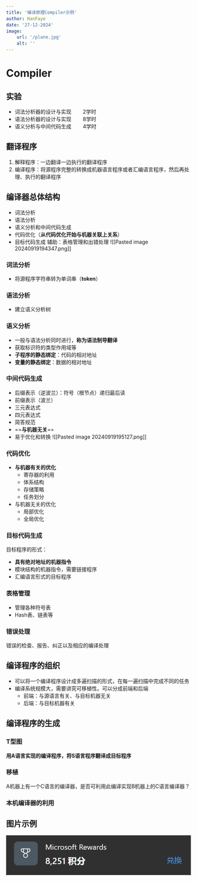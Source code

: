 ```yaml
---
title: '编译原理Compiler示例'
author: HanFaye
date: '27-12-2024'
image:
    url: '/plane.jpg'
    alt: ''
---
```

# Compiler

## 实验
- 词法分析器的设计与实现        2学时
- 语法分析器的设计与实现        8学时
- 语义分析与中间代码生成        4学时

## 翻译程序
1. 解释程序：一边翻译一边执行的翻译程序
2. 编译程序：将源程序完整的转换成机器语言程序或者汇编语言程序，然后再处理、执行的翻译程序
## 编译器总体结构
- 词法分析
- 语法分析
- 语义分析和中间代码生成
- 代码优化（**从代码优化开始与机器关联上关系**）
- 目标代码生成
辅助：表格管理和出错处理
![[Pasted image 20240919194347.png]]
### 词法分析
- 将源程序字符串转为单词串（**token**）
### 语法分析
- 建立语义分析树
### 语义分析
- 一般与语法分析同时进行，**称为语法制导翻译**
- 获取标识符的类型作用域等
- **子程序的静态绑定**：代码的相对地址
- **变量的静态绑定**：数据的相对地址
### 中间代码生成
- 后缀表示（逆波兰）：符号（根节点）递归最后读
- 前缀表示（波兰）
- 三元表达式
- 四元表达式
- 简答规范
- ==**与机器无关**==
- 易于优化和转换
![[Pasted image 20240919195127.png]]
### 代码优化
- **与机器有关的优化**
	- 寄存器的利用
	- 体系结构
	- 存储策略
	- 任务划分
- 与机器无关的优化
	- 局部优化
	- 全局优化
### 目标代码生成
目标程序的形式：
- **具有绝对地址的机器指令**
- 模块结构的机器指令，需要链接程序
- 汇编语言形式的目标程序
### 表格管理
- 管理各种符号表
- Hash表、链表等
### 错误处理
错误的检查、报告、纠正以及相应的编译处理

## 编译程序的组织
- 可以将一个编译程序设计成多遍扫描的形式，在每一遍扫描中完成不同的任务
- 编译系统规模大，需要讲究可移植性。可以分成前端和后端
	- 前端：与源语言有关、与目标机器无关
	- 后端：与目标机器有关
## 编译程序的生成
### T型图
**用A语言实现的编译程序，将S语言程序翻译成目标程序**
### 移植
A机器上有一个C语言的编译器，是否可利用此编译实现B机器上的C语言编译器？
### 本机编译器的利用

## 图片示例
![alt text](assets/image.png)

